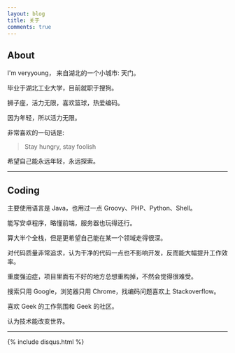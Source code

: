 ```yaml
---
layout: blog
title: 关于
comments: true
---
```



## About

I'm veryyoung， 来自湖北的一个小城市: 天门。

毕业于湖北工业大学，目前就职于搜狗。

狮子座，活力无限，喜欢篮球，热爱编码。

因为年轻，所以活力无限。

非常喜欢的一句话是:

> Stay hungry, stay foolish

希望自己能永远年轻，永远探索。

------

## Coding

主要使用语言是 Java，也用过一点 Groovy、PHP、Python、Shell。

能写安卓程序，略懂前端，服务器也玩得还行。

算大半个全栈，但是更希望自己能在某一个领域走得很深。

对代码质量非常追求，认为干净的代码一点也不影响开发，反而能大幅提升工作效率。

重度强迫症，项目里面有不好的地方总想重构掉，不然会觉得很难受。

搜索只用 Google，浏览器只用 Chrome，找编码问题喜欢上 Stackoverflow。

喜欢 Geek 的工作氛围和 Geek 的社区。

认为技术能改变世界。

------





{% include disqus.html %}
